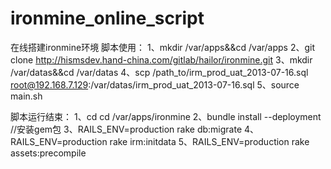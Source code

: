 ironmine_online_script
======================

在线搭建ironmine环境
脚本使用：
1、mkdir /var/apps&&cd /var/apps
2、git clone http://hismsdev.hand-china.com/gitlab/hailor/ironmine.git
3、mkdir /var/datas&&cd /var/datas
4、scp /path_to/irm_prod_uat_2013-07-16.sql root@192.168.7.129:/var/datas/irm_prod_uat_2013-07-16.sql
5、source main.sh

脚本运行结束：
1、cd cd /var/apps/ironmine
2、bundle install --deployment  //安装gem包
3、RAILS_ENV=production rake db:migrate
4、RAILS_ENV=production rake irm:initdata
5、RAILS_ENV=production rake assets:precompile

